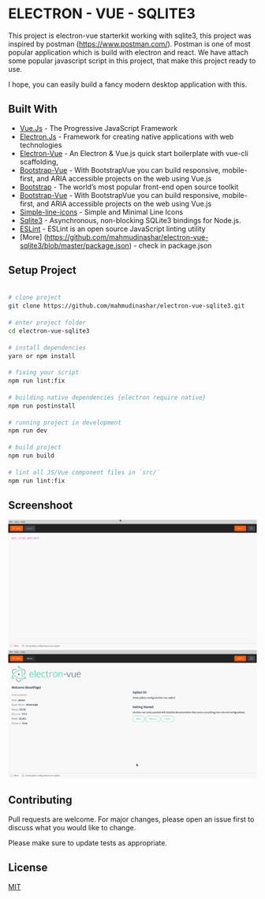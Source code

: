 # ELECTRON - VUE - SQLITE3
This project is electron-vue starterkit working with sqlite3, this project was inspired by postman (https://www.postman.com/). Postman is one of most popular application which is build with electron and react. We have attach some popular javascript script in this project, that make this project ready to use.

I hope, you can easily build a fancy modern desktop application with this.

## Built With
* [Vue.Js](https://vuejs.org/) - The Progressive JavaScript Framework 
* [Electron.Js](https://www.electronjs.org/) - Framework for creating native applications with web technologies
* [Electron-Vue](https://github.com/SimulatedGREG/electron-vue) - An Electron & Vue.js quick start boilerplate with vue-cli scaffolding,
* [Bootstrap-Vue](https://bootstrap-vue.org/) - With BootstrapVue you can build responsive, mobile-first, and ARIA accessible projects on the web using Vue.js
* [Bootstrap](https://getbootstrap.com/) - The world’s most popular front-end open source toolkit
* [Bootstrap-Vue](https://bootstrap-vue.org/) - With BootstrapVue you can build responsive, mobile-first, and ARIA accessible projects on the web using Vue.js
* [Simple-line-icons](https://simplelineicons.github.io/) -  Simple and Minimal Line Icons 
* [Sqlite3](https://www.npmjs.com/package/sqlite3) - Asynchronous, non-blocking SQLite3 bindings for Node.js.
* [ESLint](https://eslint.org/) - ESLint is an open source JavaScript linting utility
* [More] (https://github.com/mahmudinashar/electron-vue-sqlite3/blob/master/package.json) - check in package.json

## Setup Project

``` bash

# clone project
git clone https://github.com/mahmudinashar/electron-vue-sqlite3.git

# enter project folder
cd electron-vue-sqlite3

# install dependencies
yarn or npm install

# fixing your script
npm run lint:fix

# building native dependencies {electron require native}
npm run postinstall

# running project in development
npm run dev

# build project
npm run build

# lint all JS/Vue component files in `src/`
npm run lint:fix

```
## Screenshoot
![image](https://github.com/mahmudinashar/electron-vue-sqlite3/blob/master/screenshot/image1.png)
![image](https://github.com/mahmudinashar/electron-vue-sqlite3/blob/master/screenshot/image2.png)

## Contributing
Pull requests are welcome. For major changes, please open an issue first to discuss what you would like to change.

Please make sure to update tests as appropriate.

## License
[MIT](https://choosealicense.com/licenses/mit/)

